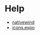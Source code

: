 # Help

- [nativewind](https://www.nativewind.dev/quick-starts/expo)
- [icons.expo](https://icons.expo.fyi/Index)
